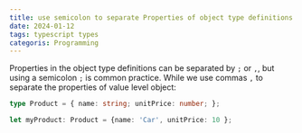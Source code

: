 ```yaml
---
title: use semicolon to separate Properties of object type definitions in Typescript
date: 2024-01-12
tags: typescript types
categoris: Programming
---
```


Properties in the object type definitions can be separated by `;` or `,`, but using a semicolon `;` is common practice. While we use commas `,` to separate the properties of value level object:

```typescript
type Product = { name: string; unitPrice: number; };

let myProduct: Product = {name: 'Car', unitPrice: 10 };
```